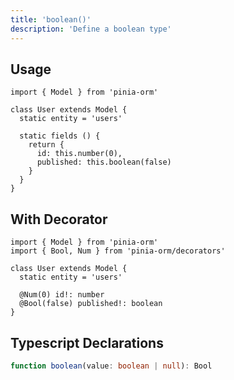 ```yaml
---
title: 'boolean()'
description: 'Define a boolean type'
---
```


## Usage

````js[User.js]
import { Model } from 'pinia-orm'

class User extends Model {
  static entity = 'users'

  static fields () {
    return {
      id: this.number(0),
      published: this.boolean(false)
    }
  }
}
````

## With Decorator

````ts[User.ts]
import { Model } from 'pinia-orm'
import { Bool, Num } from 'pinia-orm/decorators'

class User extends Model {
  static entity = 'users'
  
  @Num(0) id!: number
  @Bool(false) published!: boolean
}
````

## Typescript Declarations

````ts
function boolean(value: boolean | null): Bool
````

